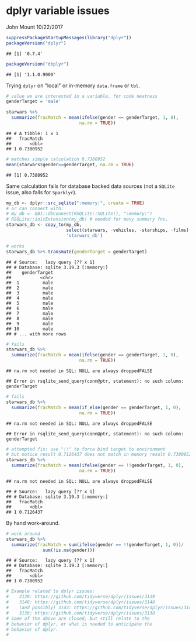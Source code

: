 dplyr variable issues
================
John Mount
10/22/2017

``` r
suppressPackageStartupMessages(library("dplyr"))
packageVersion("dplyr")
```

    ## [1] '0.7.4'

``` r
packageVersion("dbplyr")
```

    ## [1] '1.1.0.9000'

Trying `dplyr` on "local" or in-memory `data.frame` or `tbl`.

``` r
# value we are interested in a variable, for code neatness
genderTarget = 'male'

starwars %>%
  summarize(fracMatch = mean(ifelse(gender == genderTarget, 1, 0),
                            na.rm = TRUE))
```

    ## # A tibble: 1 x 1
    ##   fracMatch
    ##       <dbl>
    ## 1 0.7380952

``` r
# matches simple calculation 0.7380952
mean(starwars$gender==genderTarget, na.rm = TRUE)
```

    ## [1] 0.7380952

Same calculation fails for database backed data sources (not a `SQLite` issue, also fails for `Sparklyr`).

``` r
my_db <- dplyr::src_sqlite(":memory:", create = TRUE)
# or can connect with:
# my_db <- DBI::dbConnect(RSQLite::SQLite(), ":memory:")
# RSQLite::initExtension(my_db) # needed for many summary fns.
starwars_db <- copy_to(my_db,
                       select(starwars, -vehicles, -starships, -films),
                       'starwars_db')

# works
starwars_db %>% transmute(genderTarget = genderTarget)
```

    ## # Source:   lazy query [?? x 1]
    ## # Database: sqlite 3.19.3 [:memory:]
    ##    genderTarget
    ##           <chr>
    ##  1         male
    ##  2         male
    ##  3         male
    ##  4         male
    ##  5         male
    ##  6         male
    ##  7         male
    ##  8         male
    ##  9         male
    ## 10         male
    ## # ... with more rows

``` r
# fails
starwars_db %>%
  summarize(fracMatch = mean(ifelse(gender == genderTarget, 1, 0),
                            na.rm = TRUE))
```

    ## na.rm not needed in SQL: NULL are always droppedFALSE

    ## Error in rsqlite_send_query(conn@ptr, statement): no such column: genderTarget

``` r
# fails
starwars_db %>%
  summarize(fracMatch = mean(if_else(gender == genderTarget, 1, 0),
                            na.rm = TRUE))
```

    ## na.rm not needed in SQL: NULL are always droppedFALSE

    ## Error in rsqlite_send_query(conn@ptr, statement): no such column: genderTarget

``` r
# attempted fix: use "!!" to force bind target to environment
# but notice result 0.7126437 does not match in memory result 0.7380952
starwars_db %>%
  summarize(fracMatch = mean(ifelse(gender == !!genderTarget, 1, 0),
                            na.rm = TRUE))
```

    ## na.rm not needed in SQL: NULL are always droppedFALSE

    ## # Source:   lazy query [?? x 1]
    ## # Database: sqlite 3.19.3 [:memory:]
    ##   fracMatch
    ##       <dbl>
    ## 1 0.7126437

By hand work-around.

``` r
# work around
starwars_db %>%
  summarize(fracMatch = sum(ifelse(gender == !!genderTarget, 1, 0))/
              sum(!is.na(gender)))
```

    ## # Source:   lazy query [?? x 1]
    ## # Database: sqlite 3.19.3 [:memory:]
    ##   fracMatch
    ##       <dbl>
    ## 1 0.7380952

``` r
# Example related to dplyr issues:
#    3139: https://github.com/tidyverse/dplyr/issues/3139
#    3148: https://github.com/tidyverse/dplyr/issues/3148
#    (and possibly) 3143: https://github.com/tidyverse/dplyr/issues/3143
#    3138: https://github.com/tidyverse/dplyr/issues/3138
# Some of the above are closed, but still relate to the
# behavior of dplyr, or what is needed to anticipate the
# behavior of dplyr.
#
```
